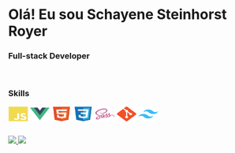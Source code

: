 # Olá! Eu sou Schayene Steinhorst Royer

### Full-stack Developer

<div style="display: inline_block"><br>
  <h3>Skills</h3>
  <img align="center" alt="Schay-JS" height="30" width="40" src="https://raw.githubusercontent.com/devicons/devicon/master/icons/javascript/javascript-plain.svg" />
  <img align="center" alt="Schay-Vue" height="30" width="40" src="https://raw.githubusercontent.com/devicons/devicon/master/icons/vuejs/vuejs-original.svg" />
  <img align="center" alt="Schay-Vue" height="30" width="40" src="https://raw.githubusercontent.com/devicons/devicon/master/icons/html5/html5-original.svg" />
  <img align="center" alt="Schay-Vue" height="30" width="40" src="https://raw.githubusercontent.com/devicons/devicon/master/icons/css3/css3-original.svg" />
  <img align="center" alt="Schay-Vue" height="30" width="40" src="https://raw.githubusercontent.com/devicons/devicon/master/icons/sass/sass-original.svg" /> 
  <img align="center" alt="Schay-Vue" height="30" width="40" src="https://raw.githubusercontent.com/devicons/devicon/master/icons/git/git-original.svg" /> 
  <img align="center" alt="Schay-Vue" height="30" width="40" src="https://raw.githubusercontent.com/devicons/devicon/master/icons/tailwindcss/tailwindcss-plain.svg" /> 
<div/>
  
##

<div>
  <a href="https://github.com/schayene" />
  <img height="180em" src="https://github-readme-stats.vercel.app/api?username=schayene&bg_color=0c1218&border_color=283644&title_color=009eff&icon_color=009eff&show_icons=true&theme=dracula&include_all_commits=true&count_private=true" />  
  <img height="180em" src="https://github-readme-stats.vercel.app/api/top-langs/?username=schayene&bg_color=0c1218&border_color=283644&title_color=009eff&icon_color=009eff&layout=compact&langs_count=16&theme=dracula" />
</div>
  
<!-- <div>
  <a href="https://instagram.com/schay18" target="_blank"><img src="https://img.shields.io/badge/-Instagram-%23E4405F?style=for-the-badge&logo=instagram&logoColor=white" /></a>  
  <a href="https://linkedin.com" target="_blank"><img src="https://img.shields.io/badge/LinkedIn-0077B5?style=for-the-badge&logo=linkedin&logoColor=white" /></a>
  <a href="mailto:schayeness@gmail.com" target="_blank"><img src="https://img.shields.io/badge/-Gmail-%23333?style=for-the-badge&logo=gmail&logoColor=white" /></a>
<div/> -->

<!--
**schayene/schayene** is a ✨ _special_ ✨ repository because its `README.md` (this file) appears on your GitHub profile.

Here are some ideas to get you started:

- 🔭 I’m currently working on ...
- 🌱 I’m currently learning ...
- 👯 I’m looking to collaborate on ...
- 🤔 I’m looking for help with ...
- 💬 Ask me about ...
- 📫 How to reach me: ...
- 😄 Pronouns: ...
- ⚡ Fun fact: ...
-->
